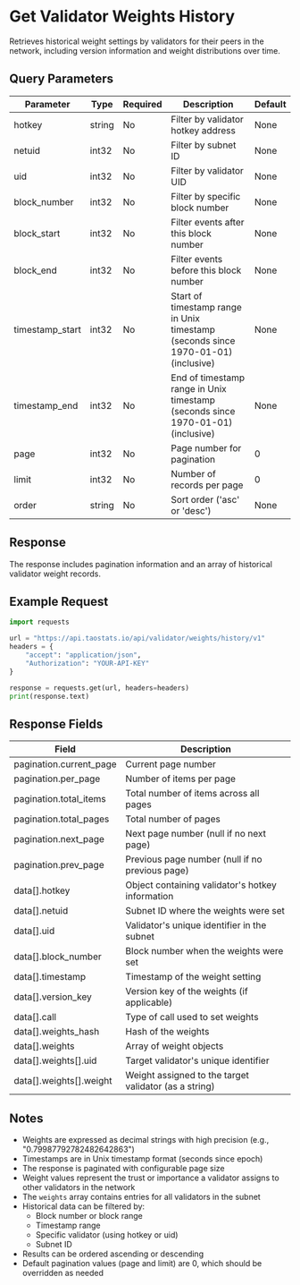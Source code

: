 # Get Validator Weights History

Retrieves historical weight settings by validators for their peers in the network, including version information and weight distributions over time.

## Query Parameters

| Parameter | Type | Required | Description | Default |
|-----------|------|----------|-------------|---------|
| hotkey | string | No | Filter by validator hotkey address | None |
| netuid | int32 | No | Filter by subnet ID | None |
| uid | int32 | No | Filter by validator UID | None |
| block_number | int32 | No | Filter by specific block number | None |
| block_start | int32 | No | Filter events after this block number | None |
| block_end | int32 | No | Filter events before this block number | None |
| timestamp_start | int32 | No | Start of timestamp range in Unix timestamp (seconds since 1970-01-01) (inclusive) | None |
| timestamp_end | int32 | No | End of timestamp range in Unix timestamp (seconds since 1970-01-01) (inclusive) | None |
| page | int32 | No | Page number for pagination | 0 |
| limit | int32 | No | Number of records per page | 0 |
| order | string | No | Sort order ('asc' or 'desc') | None |

## Response

The response includes pagination information and an array of historical validator weight records.

## Example Request

```python
import requests

url = "https://api.taostats.io/api/validator/weights/history/v1"
headers = {
    "accept": "application/json",
    "Authorization": "YOUR-API-KEY"
}

response = requests.get(url, headers=headers)
print(response.text)
```

## Response Fields

| Field | Description |
|-------|-------------|
| pagination.current_page | Current page number |
| pagination.per_page | Number of items per page |
| pagination.total_items | Total number of items across all pages |
| pagination.total_pages | Total number of pages |
| pagination.next_page | Next page number (null if no next page) |
| pagination.prev_page | Previous page number (null if no previous page) |
| data[].hotkey | Object containing validator's hotkey information |
| data[].netuid | Subnet ID where the weights were set |
| data[].uid | Validator's unique identifier in the subnet |
| data[].block_number | Block number when the weights were set |
| data[].timestamp | Timestamp of the weight setting |
| data[].version_key | Version key of the weights (if applicable) |
| data[].call | Type of call used to set weights |
| data[].weights_hash | Hash of the weights |
| data[].weights | Array of weight objects |
| data[].weights[].uid | Target validator's unique identifier |
| data[].weights[].weight | Weight assigned to the target validator (as a string) |

## Notes

- Weights are expressed as decimal strings with high precision (e.g., "0.79987792782482642863")
- Timestamps are in Unix timestamp format (seconds since epoch)
- The response is paginated with configurable page size
- Weight values represent the trust or importance a validator assigns to other validators in the network
- The `weights` array contains entries for all validators in the subnet
- Historical data can be filtered by:
  - Block number or block range
  - Timestamp range
  - Specific validator (using hotkey or uid)
  - Subnet ID
- Results can be ordered ascending or descending
- Default pagination values (page and limit) are 0, which should be overridden as needed 